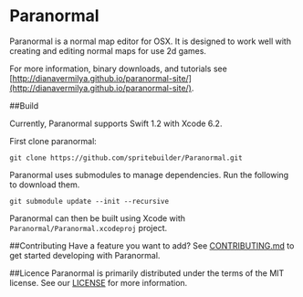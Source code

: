 Paranormal
==========

Paranormal is a normal map editor for OSX. It is designed to work well with creating and editing normal maps for use 2d games.

For more information, binary downloads, and tutorials see [http://dianavermilya.github.io/paranormal-site/](http://dianavermilya.github.io/paranormal-site/).

##Build

Currently, Paranormal supports Swift 1.2 with Xcode 6.2.

First clone paranormal:

	git clone https://github.com/spritebuilder/Paranormal.git
	
Paranormal uses submodules to manage dependencies. Run the following to download them.

	git submodule update --init --recursive

Paranormal can then be built using Xcode with `Paranormal/Paranormal.xcodeproj` project.

##Contributing
Have a feature you want to add? See [CONTRIBUTING.md](CONTRIBUTING.md) to get started developing with Paranormal.


##Licence
Paranormal is primarily distributed under the terms of the MIT license. See our [LICENSE](LICENSE) for more information.
